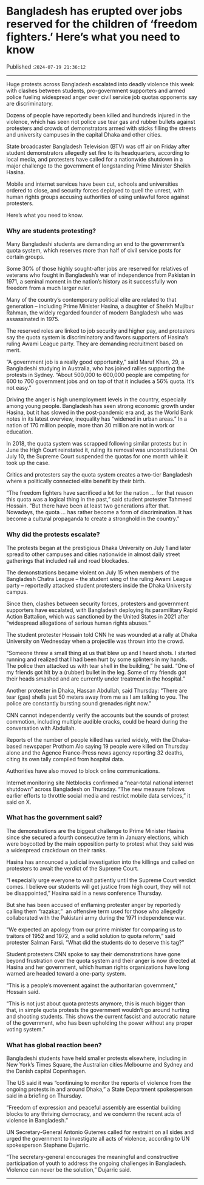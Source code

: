# Bangladesh has erupted over jobs reserved for the children of ‘freedom fighters.’ Here’s what you need to know

Published :`2024-07-19 21:36:12`

---

Huge protests across Bangladesh escalated into deadly violence this week with clashes between students, pro-government supporters and armed police fueling widespread anger over civil service job quotas opponents say are discriminatory.

Dozens of people have reportedly been killed and hundreds injured in the violence, which has seen riot police use tear gas and rubber bullets against protesters and crowds of demonstrators armed with sticks filling the streets and university campuses in the capital Dhaka and other cities.

State broadcaster Bangladesh Television (BTV) was off air on Friday after student demonstrators allegedly set fire to its headquarters, according to local media, and protesters have called for a nationwide shutdown in a major challenge to the government of longstanding Prime Minister Sheikh Hasina.

Mobile and internet services have been cut, schools and universities ordered to close, and security forces deployed to quell the unrest, with human rights groups accusing authorities of using unlawful force against protesters.

Here’s what you need to know.

### Why are students protesting?

Many Bangladeshi students are demanding an end to the government’s quota system, which reserves more than half of civil service posts for certain groups.

Some 30% of those highly sought-after jobs are reserved for relatives of veterans who fought in Bangladesh’s war of independence from Pakistan in 1971, a seminal moment in the nation’s history as it successfully won freedom from a much larger ruler.

Many of the country’s contemporary political elite are related to that generation – including Prime Minister Hasina, a daughter of Sheikh Mujibur Rahman, the widely regarded founder of modern Bangladesh who was assassinated in 1975.

The reserved roles are linked to job security and higher pay, and protesters say the quota system is discriminatory and favors supporters of Hasina’s ruling Awami League party. They are demanding recruitment based on merit.

“A government job is a really good opportunity,” said Maruf Khan, 29, a Bangladeshi studying in Australia, who has joined rallies supporting the protests in Sydney. “About 500,000 to 600,000 people are competing for 600 to 700 government jobs and on top of that it includes a 56% quota. It’s not easy.”

Driving the anger is high unemployment levels in the country, especially among young people. Bangladesh has seen strong economic growth under Hasina, but it has slowed in the post-pandemic era and, as the World Bank notes in its latest overview, inequality has “widened in urban areas.” In a nation of 170 million people, more than 30 million are not in work or education.

In 2018, the quota system was scrapped following similar protests but in June the High Court reinstated it, ruling its removal was unconstitutional. On July 10, the Supreme Court suspended the quotas for one month while it took up the case.

Critics and protesters say the quota system creates a two-tier Bangladesh where a politically connected elite benefit by their birth.

“The freedom fighters have sacrificed a lot for the nation … for that reason this quota was a logical thing in the past,” said student protester Tahmeed Hossain. “But there have been at least two generations after that. Nowadays, the quota … has rather become a form of discrimination. It has become a cultural propaganda to create a stronghold in the country.”

### Why did the protests escalate?

The protests began at the prestigious Dhaka University on July 1 and later spread to other campuses and cities nationwide in almost daily street gatherings that included rail and road blockades.

The demonstrations became violent on July 15 when members of the Bangladesh Chatra League – the student wing of the ruling Awami League party – reportedly attacked student protesters inside the Dhaka University campus.

Since then, clashes between security forces, protesters and government supporters have escalated, with Bangladesh deploying its paramilitary Rapid Action Battalion, which was sanctioned by the United States in 2021 after “widespread allegations of serious human rights abuses.”

The student protester Hossain told CNN he was wounded at a rally at Dhaka University on Wednesday when a projectile was thrown into the crowd.

“Someone threw a small thing at us that blew up and I heard shots. I started running and realized that I had been hurt by some splinters in my hands. The police then attacked us with tear shell in the building,” he said. “One of my friends got hit by a (rubber) bullet in the leg. Some of my friends got their heads smashed and are currently under treatment in the hospital.”

Another protester in Dhaka, Hassan Abdullah, said Thursday: “There are tear (gas) shells just 50 meters away from me as I am talking to you. The police are constantly bursting sound grenades right now.”

CNN cannot independently verify the accounts but the sounds of protest commotion, including multiple audible cracks, could be heard during the conversation with Abdullah.

Reports of the number of people killed has varied widely, with the Dhaka-based newspaper Prothom Alo saying 19 people were killed on Thursday alone and the Agence France-Press news agency reporting 32 deaths, citing its own tally compiled from hospital data.

Authorities have also moved to block online communications.

Internet monitoring site Netblocks confirmed a “near-total national internet shutdown” across Bangladesh on Thursday. “The new measure follows earlier efforts to throttle social media and restrict mobile data services,” it said on X.

### What has the government said?

The demonstrations are the biggest challenge to Prime Minister Hasina since she secured a fourth consecutive term in January elections, which were boycotted by the main opposition party to protest what they said was a widespread crackdown on their ranks.

Hasina has announced a judicial investigation into the killings and called on protesters to await the verdict of the Supreme Court.

“I especially urge everyone to wait patiently until the Supreme Court verdict comes. I believe our students will get justice from high court, they will not be disappointed,” Hasina said in a news conference Thursday.

But she has been accused of enflaming protester anger by reportedly calling them “razakar,”  an offensive term used for those who allegedly collaborated with the Pakistani army during the 1971 independence war.

“We expected an apology from our prime minister for comparing us to traitors of 1952 and 1972, and a solid solution to quota reform,” said protester Salman Farsi. “What did the students do to deserve this tag?”

Student protesters CNN spoke to say their demonstrations have gone beyond frustration over the quota system and their anger is now directed at Hasina and her government, which human rights organizations have long warned are headed toward a one-party system.

“This is a people’s movement against the authoritarian government,” Hossain said.

“This is not just about quota protests anymore, this is much bigger than that, in simple quota protests the government wouldn’t go around hurting and shooting students. This shows the current fascist and autocratic nature of the government, who has been upholding the power without any proper voting system.”

### What has global reaction been?

Bangladeshi students have held smaller protests elsewhere, including in New York’s Times Square, the Australian cities Melbourne and Sydney and the Danish capital Copenhagen.

The US said it was “continuing to monitor the reports of violence from the ongoing protests in and around Dhaka,” a State Department spokesperson said in a briefing on Thursday.

“Freedom of expression and peaceful assembly are essential building blocks to any thriving democracy, and we condemn the recent acts of violence in Bangladesh.”

UN Secretary-General Antonio Guterres called for restraint on all sides and urged the government to investigate all acts of violence, according to UN spokesperson Stephane Dujarric.

“The secretary-general encourages the meaningful and constructive participation of youth to address the ongoing challenges in Bangladesh. Violence can never be the solution,” Dujarric  said.

---

